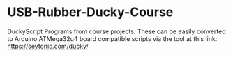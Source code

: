 # USB-Rubber-Ducky-Course
DuckyScript Programs from course projects.
These can be easily converted to Arduino ATMega32u4 board compatible scripts via the tool at this link: https://seytonic.com/ducky/
